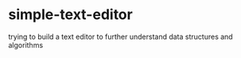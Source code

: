 # simple-text-editor
trying to build a text editor to further understand data structures and algorithms
